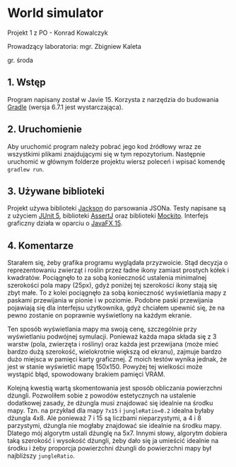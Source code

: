 # World simulator

Projekt 1 z PO - Konrad Kowalczyk

Prowadzący laboratoria: mgr. Zbigniew Kaleta

gr. środa

## 1. Wstęp
Program napisany został w Javie 15. Korzysta z narzędzia do budowania [Gradle](https://gradle.org/) (wersja 6.7.1 jest
wystarczająca).

## 2. Uruchomienie
Aby uruchomić program należy pobrać jego kod źródłowy wraz ze wszystkimi plikami znajdującymi się w tym repozytorium.
Następnie uruchomić w głównym folderze projektu wiersz poleceń i wpisać komendę ```gradlew run```.

## 3. Używane biblioteki
Projekt używa biblioteki [Jackson](https://github.com/FasterXML/jackson) do parsowania JSONa. Testy napisane są
z użyciem [JUnit 5](https://junit.org/junit5/), biblioteki [AssertJ](https://assertj.github.io/doc) oraz biblioteki
[Mockito](https://site.mockito.org/). Interfejs graficzny działa w oparciu o [JavaFX 15](https://openjfx.io/).

## 4. Komentarze
Starałem się, żeby grafika programu wyglądała przyzwoicie. Stąd decyzja o reprezentowaniu zwierząt i roślin przez
ładne ikony zamiast prostych kółek i kwadratów. Pociągnęło to za sobą konieczność ustalenia minimalnej szerokości
pola mapy (25px), gdyż poniżej tej szerokości ikony stają się zbyt małe. To z kolei pociągnęło za sobą konieczność
wyświetlania mapy z paskami przewijania w pionie i w poziomie. Podobne paski przewijania pojawiają się dla interfejsu
użytkownika, gdyż chciałem upewnić się, że na pewno zostanie on poprawnie wyświetlony na każdym ekranie.

Ten sposób wyświetlania mapy ma swoją cenę, szczególnie przy wyświetlaniu podwójnej symulacji. Ponieważ każda mapa
składa się z 3 warstw (pola, zwierzęta i rośliny) oraz każda jest przewijana (może mieć bardzo dużą szerokość,
wielokrotnie większą od ekranu), zajmuje bardzo dużo miejsca w pamięci karty graficznej. Z moich testów wynika jednak,
że jest w stanie wyświetlić mapę 150x150. Powyżej tej wielkości może wystąpić błąd, spowodowany brakiem pamięci VRAM.

Kolejną kwestią wartą skomentowania jest sposób obliczania powierzchni dżungli. Pozwoliłem sobie z powodów estetycznych
na ustalenie dodatkowej zasady, że dżungla musi znajdować się idealnie na środku mapy. Tzn. na przykład dla mapy
```7x15``` i ```jungleRatio=0.2``` idealna byłaby dżungla 4x8. Ale ponieważ 7 i 15 są liczbami nieparzystymi, a 4 i 8
parzystymi, dżungla nie mogłaby znajdować sie idealnie na środku mapy. Dlatego mój algorytm ustali dżunglę na 5x7.
Innymi słowy, algorytm dobiera taką szerokość i wysokość dżungli, żeby dało się ja umieścić idealnie na środku i żeby
proporcja powierzchni dżungli do powierzchni mapy był najbliższy ```jungleRatio```.